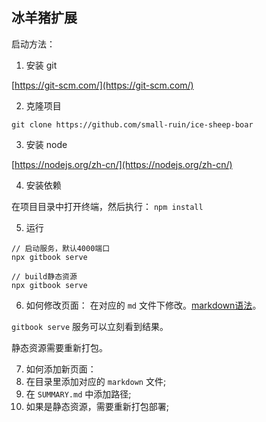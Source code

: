 ## 冰羊猪扩展

启动方法：
1. 安装 git

[https://git-scm.com/](https://git-scm.com/)

2. 克隆项目

`git clone https://github.com/small-ruin/ice-sheep-boar`

3. 安装 node

[https://nodejs.org/zh-cn/](https://nodejs.org/zh-cn/)

4. 安装依赖

在项目目录中打开终端，然后执行：
`npm install`

5. 运行

```
// 启动服务，默认4000端口
npx gitbook serve

// build静态资源
npx gitbook serve
```

6. 如何修改页面：
在对应的 `md` 文件下修改。[markdown语法](https://www.markdown.cn/)。

`gitbook serve` 服务可以立刻看到结果。

静态资源需要重新打包。

7. 如何添加新页面：
  1. 在目录里添加对应的 `markdown` 文件;
  2. 在 `SUMMARY.md` 中添加路径;
  3. 如果是静态资源，需要重新打包部署;

